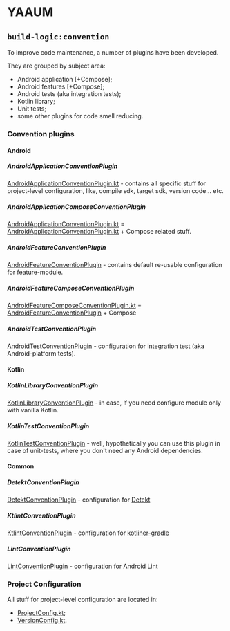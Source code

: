 # YAAUM

## `build-logic:convention`

To improve code maintenance, a number of plugins have been developed.

They are grouped by subject area:

- Android application [+Compose];
- Android features [+Compose];
- Android tests (aka integration tests);
- Kotlin library;
- Unit tests;
- some other plugins for code smell reducing.

### Convention plugins

#### Android

##### AndroidApplicationConventionPlugin

[AndroidApplicationConventionPlugin.kt](src%2Fmain%2Fkotlin%2Fdev%2Fyaaum%2Fconvention%2Fconventionplugin%2Fandroid%2FAndroidApplicationConventionPlugin.kt) -
contains all specific stuff for project-level configuration, like, compile sdk, target sdk, version
code... etc.

##### AndroidApplicationComposeConventionPlugin

[AndroidApplicationConventionPlugin.kt](src%2Fmain%2Fkotlin%2Fdev%2Fyaaum%2Fconvention%2Fconventionplugin%2Fandroid%2FAndroidApplicationConventionPlugin.kt) = [AndroidApplicationConventionPlugin.kt](src%2Fmain%2Fkotlin%2Fdev%2Fyaaum%2Fconvention%2Fconventionplugin%2Fandroid%2FAndroidApplicationConventionPlugin.kt) +
Compose related stuff.

##### AndroidFeatureConventionPlugin

[AndroidFeatureConventionPlugin](src%2Fmain%2Fkotlin%2Fdev%2Fyaaum%2Fconvention%2Fconventionplugin%2Fandroid%2FAndroidFeatureConventionPlugin.kt) -
contains default re-usable configuration for feature-module.

##### AndroidFeatureComposeConventionPlugin

[AndroidFeatureComposeConventionPlugin.kt](src%2Fmain%2Fkotlin%2Fdev%2Fyaaum%2Fconvention%2Fconventionplugin%2Fandroid%2FAndroidFeatureComposeConventionPlugin.kt) = [AndroidFeatureConventionPlugin](src%2Fmain%2Fkotlin%2Fdev%2Fyaaum%2Fconvention%2Fconventionplugin%2Fandroid%2FAndroidFeatureConventionPlugin.kt) +
Compose

##### AndroidTestConventionPlugin

[AndroidTestConventionPlugin](src%2Fmain%2Fkotlin%2Fdev%2Fyaaum%2Fconvention%2Fconventionplugin%2Fandroid%2FAndroidTestConventionPlugin.kt) -
configuration for integration test (aka Android-platform tests).

#### Kotlin

##### KotlinLibraryConventionPlugin

[KotlinLibraryConventionPlugin](src%2Fmain%2Fkotlin%2Fdev%2Fyaaum%2Fconvention%2Fconventionplugin%2Fkotlin%2FKotlinLibraryConventionPlugin.kt) -
in case, if you need configure module only with vanilla Kotlin.

##### KotlinTestConventionPlugin

[KotlinTestConventionPlugin](src%2Fmain%2Fkotlin%2Fdev%2Fyaaum%2Fconvention%2Fconventionplugin%2Fkotlin%2FKotlinTestConventionPlugin.kt) -
well, hypothetically you can use this plugin in case of unit-tests, where you don't need any Android
dependencies.

#### Common

##### DetektConventionPlugin

[DetektConventionPlugin](src%2Fmain%2Fkotlin%2Fdev%2Fyaaum%2Fconvention%2Fconventionplugin%2Fcommon%2FDetektConventionPlugin.kt) -
configuration for [Detekt](https://github.com/detekt/detekt)

##### KtlintConventionPlugin

[KtlintConventionPlugin](src%2Fmain%2Fkotlin%2Fdev%2Fyaaum%2Fconvention%2Fconventionplugin%2Fcommon%2FKtlintConventionPlugin.kt) -
configuration for [kotliner-gradle](https://github.com/jeremymailen/kotlinter-gradle)

##### LintConventionPlugin

[LintConventionPlugin](src%2Fmain%2Fkotlin%2Fdev%2Fyaaum%2Fconvention%2Fconventionplugin%2Fcommon%2FLintConventionPlugin.kt) -
configuration for Android Lint

### Project Configuration

All stuff for project-level configuration are located in:

- [ProjectConfig.kt](src%2Fmain%2Fkotlin%2Fdev%2Fyaaum%2Fconvention%2Fconfig%2FProjectConfig.kt);
- [VersionConfig.kt](src%2Fmain%2Fkotlin%2Fdev%2Fyaaum%2Fconvention%2Fconfig%2FVersionConfig.kt).